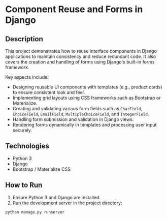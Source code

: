 # Component Reuse and Forms in Django

## Description
This project demonstrates how to reuse interface components in Django applications to maintain consistency and reduce redundant code. It also covers the creation and handling of forms using Django's built-in forms framework.

Key aspects include:
- Designing reusable UI components with templates (e.g., product cards) to ensure consistent look and feel.
- Implementing grid layouts using CSS frameworks such as Bootstrap or Materialize.
- Creating and validating various form fields such as `CharField`, `ChoiceField`, `EmailField`, `MultipleChoiceField`, and `IntegerField`.
- Handling form submission and validation in Django views.
- Rendering forms dynamically in templates and processing user input securely.

## Technologies
- Python 3
- Django
- Bootstrap / Materialize CSS

## How to Run
1. Ensure Python 3 and Django are installed.
2. Run the development server in the project directory:

```bash
python manage.py runserver

